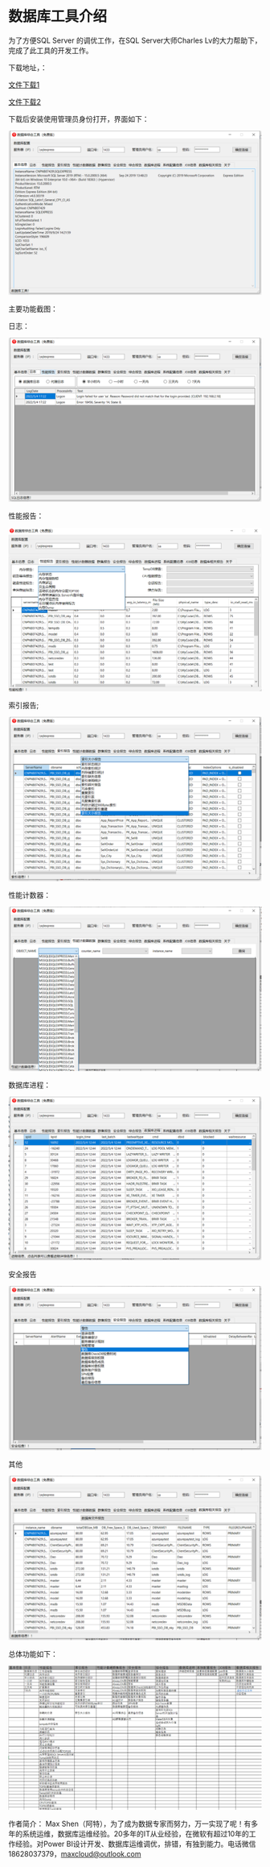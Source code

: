 # 数据库工具介绍

为了方便SQL Server 的调优工作，在SQL Server大师Charles Lv的大力帮助下，完成了此工具的开发工作。

下载地址，： 

[文件下载1](https://www.aliyundrive.com/s/Kma3jQgYb6j)

[文件下载2](https://datagenis.com/DataBaseTools.msi)

 

下载后安装使用管理员身份打开，界面如下：

![image-20220504172307993](ToolsJPG\image-20220504172307993.png)

主要功能截图：

日志：

 ![image-20220504172338746](ToolsJPG\image-20220504172338746.png)

性能报告：

 ![image-20220504172850461](ToolsJPG\image-20220504172850461.png)

索引报告;



![image-20220504172751241](ToolsJPG\image-20220504172751241.png)



性能计数器：

![image-20220504172918920](ToolsJPG\image-20220504172918920.png)

数据库进程：

![image-20220504173610958](ToolsJPG\image-20220504173610958.png)

安全报告

![image-20220504173935764](ToolsJPG\image-20220504173935764.png)

其他

![image-20220504173917881](ToolsJPG\image-20220504173917881.png)



总体功能如下：

![image-20220504172618689](ToolsJPG\image-20220504172618689.png)



作者简介： Max Shen（阿特），为了成为数据专家而努力，万一实现了呢！有多年的系统运维，数据库运维经验。20多年的IT从业经验，在微软有超过10年的工作经验。对Power BI设计开发、数据库运维调优，排错，有独到能力。电话微信18628037379，maxcloud@outlook.com
